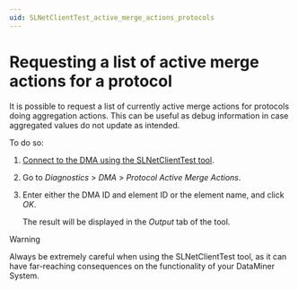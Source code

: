```yaml
---
uid: SLNetClientTest_active_merge_actions_protocols
---
```


# Requesting a list of active merge actions for a protocol

It is possible to request a list of currently active merge actions for protocols doing aggregation actions. This can be useful as debug information in case aggregated values do not update as intended.

To do so:

1. [Connect to the DMA using the SLNetClientTest tool](xref:Connecting_to_a_DMA_with_the_SLNetClientTest_tool).

1. Go to *Diagnostics* > *DMA* > *Protocol Active Merge Actions*.

1. Enter either the DMA ID and element ID or the element name, and click *OK*.

   The result will be displayed in the *Output* tab of the tool.

> [!WARNING]
> Always be extremely careful when using the SLNetClientTest tool, as it can have far-reaching consequences on the functionality of your DataMiner System.
